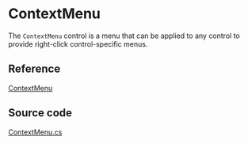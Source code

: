 # ContextMenu

The `ContextMenu` control is a menu that can be applied to any control to provide right-click control-specific menus.

## Reference <a id="reference"></a>

[ContextMenu](http://reference.avaloniaui.net/api/Avalonia.Controls/ContextMenu/)

## Source code <a id="source-code"></a>

[ContextMenu.cs](https://github.com/AvaloniaUI/Avalonia/blob/master/src/Avalonia.Controls/ContextMenu.cs)


